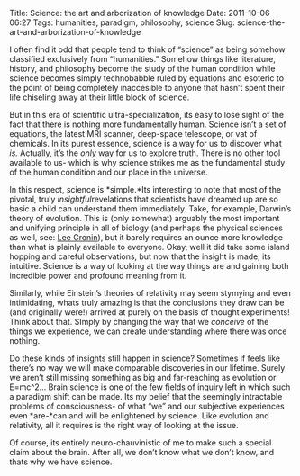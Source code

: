 Title: Science: the art and arborization of knowledge
Date: 2011-10-06 06:27
Tags: humanities, paradigm, philosophy, science
Slug: science-the-art-and-arborization-of-knowledge

I often find it odd that people tend to think of “science” as being somehow classified exclusively from “humanities.” Somehow things like literature, history, and philosophy become the study of the human condition while science becomes simply technobabble ruled by equations and esoteric to the point of being completely inaccesible to anyone that hasn’t spent their life chiseling away at their little block of science.

But in this era of scientific ultra-specialization, its easy to lose sight of the fact that there is nothing more fundamentally human. Science isn’t a set of equations, the latest MRI scanner, deep-space telescope, or vat of chemicals. In its purest essence, science is a way for us to discover what *is.* Actually, it’s the *only* way for us to explore truth. There is no other tool available to us- which is why science strikes me as the fundamental study of the human condition and our place in the universe.

In this respect, science is *simple.*Its interesting to note that most of the pivotal, truly *insightful*revelations that scientists have dreamed up are so basic a child can understand them immediately. Take, for example, Darwin’s theory of evolution. This is (only somewhat) arguably the most important and unifying principle in all of biology (and perhaps the physical sciences as well, see: [Lee Cronin][]), but it barely requires an ounce more knowledge than what is plainly available to everyone. Okay, well it did take some island hopping and careful observations, but now that the insight is made, its intuitive. Science is a way of looking at the way things are and gaining both incredible power and profound meaning from it.

Similarly, while Einstein’s theories of relativity may seem stymying and even intimidating, whats truly amazing is that the conclusions they draw can be (and originally were!) arrived at purely on the basis of thought experiments! Think about that. SImply by changing the way that we *conceive* of the things we experience, we can create understanding where there was once nothing.

Do these kinds of insights still happen in science? Sometimes if feels like there’s no way we will make comparable discoveries in our lifetime. Surely we aren’t still missing something as big and far-reaching as evolution or E=mc\^2… Brain science is one of the few fields of inquiry left in which such a paradigm shift can be made. Its my belief that the seemingly intractable problems of consciousness- of what “we” and our subjective experiences even *are-*can and will be enlightened by science. Like evolution and relativity, all it requires is the right way of looking at the issue.

Of course, its entirely neuro-chauvinistic of me to make such a special claim about the brain. After all, we don’t know what we don’t know, and thats why we have science.

  [Lee Cronin]: http://www.ted.com/talks/lee_cronin_making_matter_come_alive.html
